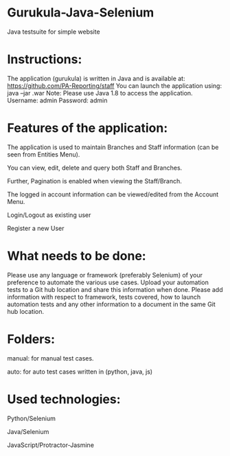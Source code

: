 # Gurukula-Java-Selenium
Java testsuite for simple website


# Instructions:
The application (gurukula) is written in Java and is available at: https://github.com/PA-Reporting/staff
You can launch the application using: java –jar .war
Note: Please use Java 1.8 to access the application. Username: admin Password: admin


# Features of the application:

The application is used to maintain Branches and Staff information (can be seen from Entities Menu). 

You can view, edit, delete and query both Staff and Branches. 

Further, Pagination is enabled when viewing the Staff/Branch. 

The logged in account information can be viewed/edited from the Account Menu. 

Login/Logout as existing user

Register a new User

# What needs to be done:
Please use any language or framework (preferably Selenium) of your preference to automate the various use cases. Upload your automation tests to a Git hub location and share this information when done. Please add information with respect to framework, tests covered, how to launch automation tests  and any other information to a document in the same Git hub location. 


# Folders:

manual: for manual test cases.

auto: for auto test cases written in (python, java, js)

# Used technologies:
Python/Selenium

Java/Selenium

JavaScript/Protractor-Jasmine
